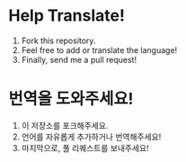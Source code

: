 # Help Translate!
1. Fork this repository.
2. Feel free to add or translate the language!
3. Finally, send me a pull request!

# 번역을 도와주세요!
1. 이 저장소를 포크해주세요.
2. 언어를 자유롭게 추가하거나 번역해주세요!
3. 마지막으로, 풀 리퀘스트를 보내주세요!
